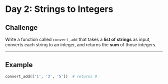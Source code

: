 # Day 2: Strings to Integers

## Challenge
Write a function called `convert_add` that takes a **list of strings** as input, converts each string to an integer, and returns the **sum** of those integers.

---

## Example

```python
convert_add(['1', '3', '5'])  # returns 9
